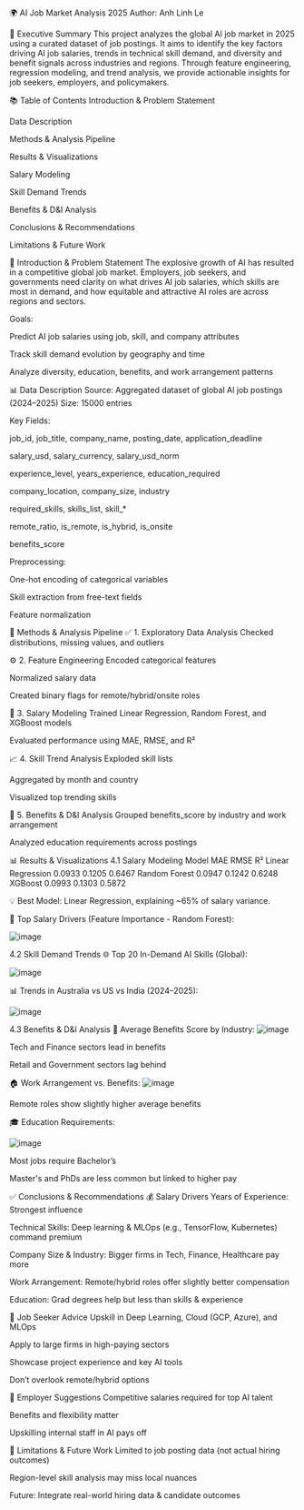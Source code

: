 🌍 AI Job Market Analysis 2025
Author: Anh Linh Le

📌 Executive Summary
This project analyzes the global AI job market in 2025 using a curated dataset of job postings. It aims to identify the key factors driving AI job salaries, trends in technical skill demand, and diversity and benefit signals across industries and regions. Through feature engineering, regression modeling, and trend analysis, we provide actionable insights for job seekers, employers, and policymakers.

📚 Table of Contents
Introduction & Problem Statement

Data Description

Methods & Analysis Pipeline

Results & Visualizations

Salary Modeling

Skill Demand Trends

Benefits & D&I Analysis

Conclusions & Recommendations

Limitations & Future Work

🧠 Introduction & Problem Statement
The explosive growth of AI has resulted in a competitive global job market. Employers, job seekers, and governments need clarity on what drives AI job salaries, which skills are most in demand, and how equitable and attractive AI roles are across regions and sectors.

Goals:

Predict AI job salaries using job, skill, and company attributes

Track skill demand evolution by geography and time

Analyze diversity, education, benefits, and work arrangement patterns

📊 Data Description
Source: Aggregated dataset of global AI job postings (2024–2025)
Size: 15000 entries

Key Fields:

job_id, job_title, company_name, posting_date, application_deadline

salary_usd, salary_currency, salary_usd_norm

experience_level, years_experience, education_required

company_location, company_size, industry

required_skills, skills_list, skill_*

remote_ratio, is_remote, is_hybrid, is_onsite

benefits_score

Preprocessing:

One-hot encoding of categorical variables

Skill extraction from free-text fields

Feature normalization

🧪 Methods & Analysis Pipeline
✅ 1. Exploratory Data Analysis
Checked distributions, missing values, and outliers

⚙️ 2. Feature Engineering
Encoded categorical features 

Normalized salary data

Created binary flags for remote/hybrid/onsite roles

🤖 3. Salary Modeling
Trained Linear Regression, Random Forest, and XGBoost models

Evaluated performance using MAE, RMSE, and R²

📈 4. Skill Trend Analysis
Exploded skill lists

Aggregated by month and country

Visualized top trending skills

💼 5. Benefits & D&I Analysis
Grouped benefits_score by industry and work arrangement

Analyzed education requirements across postings

📊 Results & Visualizations
4.1 Salary Modeling
Model	MAE	RMSE	R²
Linear Regression	0.0933	0.1205	0.6467
Random Forest	0.0947	0.1242	0.6248
XGBoost	0.0993	0.1303	0.5872

💡 Best Model: Linear Regression, explaining ~65% of salary variance.

🔑 Top Salary Drivers (Feature Importance - Random Forest):

![image](https://github.com/user-attachments/assets/cc1b93e8-17c1-462b-b18e-7f2c8d109cc8)


4.2 Skill Demand Trends
🌐 Top 20 In-Demand AI Skills (Global):

![image](https://github.com/user-attachments/assets/0026b32d-a477-4e75-9df4-6282b67ea515)



📊 Trends in Australia vs US vs India (2024–2025):

![image](https://github.com/user-attachments/assets/9eadf014-8219-4748-a805-8b227e7f661a)


4.3 Benefits & D&I Analysis
🏢 Average Benefits Score by Industry:
![image](https://github.com/user-attachments/assets/09b224ee-3a21-42ee-8b85-f2c4b5e6481a)

Tech and Finance sectors lead in benefits

Retail and Government sectors lag behind

🏠 Work Arrangement vs. Benefits:
![image](https://github.com/user-attachments/assets/e8a8b96d-0085-452c-a186-dda45005a0b9)

Remote roles show slightly higher average benefits

🎓 Education Requirements:

![image](https://github.com/user-attachments/assets/f2c14edb-5fd5-4a19-946d-00693131104b)


Most jobs require Bachelor’s

Master's and PhDs are less common but linked to higher pay


✅ Conclusions & Recommendations
💰 Salary Drivers
Years of Experience: Strongest influence

Technical Skills: Deep learning & MLOps (e.g., TensorFlow, Kubernetes) command premium

Company Size & Industry: Bigger firms in Tech, Finance, Healthcare pay more

Work Arrangement: Remote/hybrid roles offer slightly better compensation

Education: Grad degrees help but less than skills & experience

🎯 Job Seeker Advice
Upskill in Deep Learning, Cloud (GCP, Azure), and MLOps

Apply to large firms in high-paying sectors

Showcase project experience and key AI tools

Don’t overlook remote/hybrid options

🏢 Employer Suggestions
Competitive salaries required for top AI talent

Benefits and flexibility matter

Upskilling internal staff in AI pays off

🧩 Limitations & Future Work
Limited to job posting data (not actual hiring outcomes)

Region-level skill analysis may miss local nuances

Future: Integrate real-world hiring data & candidate outcomes


